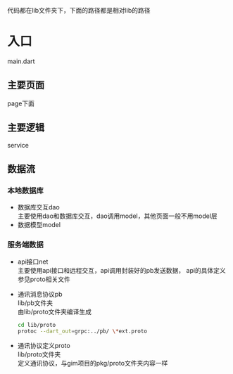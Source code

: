 
代码都在lib文件夹下，下面的路径都是相对lib的路径

# 入口
main.dart

## 主要页面
page下面

## 主要逻辑
service

## 数据流

### 本地数据库
- 数据库交互dao   
    主要使用dao和数据库交互，dao调用model，其他页面一般不用model层
- 数据模型model  
    
### 服务端数据
- api接口net  
    主要使用api接口和远程交互，api调用封装好的pb发送数据， api的具体定义参见proto相关文件  

- 通讯消息协议pb  
    lib/pb文件夹  
    由lib/proto文件夹编译生成  

    ```bash
    cd lib/proto
    protoc --dart_out=grpc:../pb/ \*ext.proto
    ```

- 通讯协议定义proto  
    lib/proto文件夹  
    定义通讯协议，与gim项目的pkg/proto文件夹内容一样  


